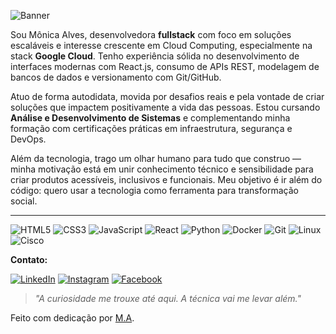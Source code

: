 ![Banner](./Mônica%20Alves%20Pereira.gif)

Sou Mônica Alves, desenvolvedora **fullstack** com foco em soluções escaláveis e interesse crescente em Cloud Computing, especialmente na stack **Google Cloud**. Tenho experiência sólida no desenvolvimento de interfaces modernas com React.js, consumo de APIs REST, modelagem de bancos de dados e versionamento com Git/GitHub.

Atuo de forma autodidata, movida por desafios reais e pela vontade de criar soluções que impactem positivamente a vida das pessoas. Estou cursando **Análise e Desenvolvimento de Sistemas** e complementando minha formação com certificações práticas em infraestrutura, segurança e DevOps.

Além da tecnologia, trago um olhar humano para tudo que construo — minha motivação está em unir conhecimento técnico e sensibilidade para criar produtos acessíveis, inclusivos e funcionais. Meu objetivo é ir além do código: quero usar a tecnologia como ferramenta para transformação social.

---

![HTML5](https://img.shields.io/badge/HTML5-e67eac?style=flat-square&logo=html5&logoColor=black) ![CSS3](https://img.shields.io/badge/CSS3-d985c4?style=flat-square&logo=css3&logoColor=black) ![JavaScript](https://img.shields.io/badge/JavaScript-fbcfe8?style=flat-square&logo=javascript&logoColor=black) ![React](https://img.shields.io/badge/React-f8bbd0?style=flat-square&logo=react&logoColor=black) ![Python](https://img.shields.io/badge/Python-ec4899?style=flat-square&logo=python&logoColor=black) ![Docker](https://img.shields.io/badge/Docker-e879f9?style=flat-square&logo=docker&logoColor=black) ![Git](https://img.shields.io/badge/Git-db2777?style=flat-square&logo=git&logoColor=black) ![Linux](https://img.shields.io/badge/Linux-f472b6?style=flat-square&logo=linux&logoColor=black) ![Cisco](https://img.shields.io/badge/Cisco-ffa4d6?style=flat-square&logo=cisco&logoColor=black)

**Contato:**

[![LinkedIn](https://img.shields.io/badge/LinkedIn-0a66c2?style=flat-square&logo=linkedin&logoColor=white)](https://www.linkedin.com/in/monica-apereira/) [![Instagram](https://img.shields.io/badge/Instagram-e4405f?style=flat-square&logo=instagram&logoColor=white)](https://www.instagram.com/monicapereira.dev/) [![Facebook](https://img.shields.io/badge/Facebook-1877f2?style=flat-square&logo=facebook&logoColor=white)](https://www.facebook.com/monicapereira.dev/)

> _"A curiosidade me trouxe até aqui. A técnica vai me levar além."_

Feito com dedicação por [M.A](https://github.com/MonicaAlvesP).
